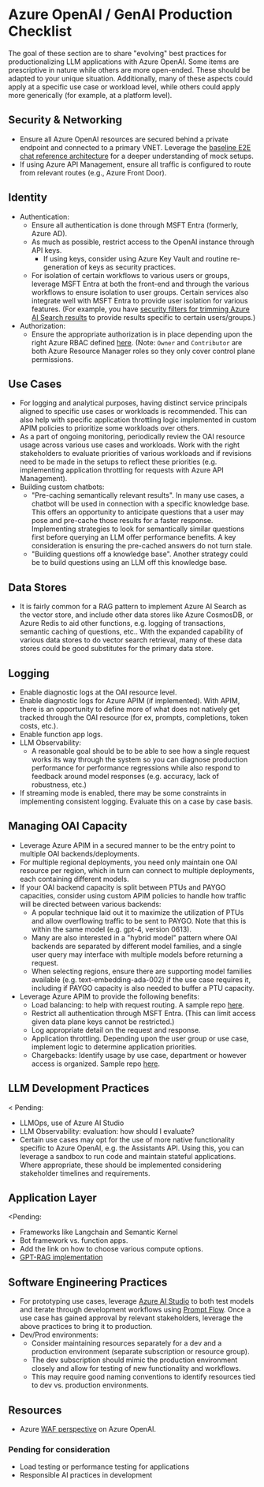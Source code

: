 # Azure OpenAI / GenAI Production Checklist
The goal of these section are to share "evolving" best practices for productionalizing LLM applications with Azure OpenAI. Some
items are prescriptive in nature while others are more open-ended. These should be adapted to your unique situation. Additionally,
many of these aspects could apply at a specific use case or workload level, while others could apply more generically (for
example, at a platform level).

## Security & Networking
- Ensure all Azure OpenAI resources are secured behind a private endpoint and connected to a primary VNET. Leverage the [baseline E2E chat reference architecture](https://learn.microsoft.com/en-us/azure/architecture/ai-ml/architecture/baseline-openai-e2e-chat) for a deeper
  understanding of mock setups.
- If using Azure API Management, ensure all traffic is configured to route from relevant routes (e.g., Azure Front Door).

## Identity
- Authentication:
  - Ensure all authentication is done through MSFT Entra (formerly, Azure AD).
  - As much as possible, restrict access to the OpenAI instance through API keys.
    - If using keys, consider using Azure Key Vault and routine re-generation of keys as security practices.
  - For isolation of certain workflows to various users or groups, leverage MSFT Entra at both the front-end and through the various
    workflows to ensure isolation to user groups. Certain services also integrate well with MSFT Entra to provide user isolation for
    various features. (For example, you have [security filters for trimming Azure AI Search results](https://learn.microsoft.com/en-us/azure/search/search-security-trimming-for-azure-search-with-aad) to provide results
    specific to certain users/groups.)
- Authorization:
  - Ensure the appropriate authorization is in place depending upon the right Azure RBAC defined [here](https://learn.microsoft.com/en-us/azure/ai-services/openai/how-to/role-based-access-control#summary). (Note: `Owner` and `Contributor` are both Azure Resource Manager roles so they only cover control plane permissions.

## Use Cases
- For logging and analytical purposes, having distinct service principals aligned to specific use cases or workloads is
  recommended. This can also help with specific application throttling logic implemented in custom APIM policies to prioritize
  some workloads over others.
- As a part of ongoing monitoring, periodically review the OAI resource usage across various use cases and workloads. Work with
  the right stakeholders to evaluate priorities of various workloads and if revisions need to be made in the setups to reflect
  these priorities (e.g. implementing application throttling for requests with Azure API Management).
- Building custom chatbots:
  - "Pre-caching semantically relevant results". In many use cases, a chatbot will be used in connection with a specific knowledge base. This offers an opportunity to anticipate questions
  that a user may pose and pre-cache those results for a faster response. Implementing strategies to look for semantically similar
  questions first before querying an LLM offer performance benefits. A key consideration is ensuring the pre-cached answers do not
  turn stale. 
  - "Building questions off a knowledge base". Another strategy could be to build questions using an LLM off this knowledge base.

## Data Stores
- It is fairly common for a RAG pattern to implement Azure AI Search as the vector store, and include other data stores like
  Azure CosmosDB, or Azure Redis to aid other functions, e.g. logging of transactions, semantic caching of questions, etc.. With the expanded
  capability of various data stores to do vector search retrieval, many of these data stores could be good substitutes for the
  primary data store.

## Logging
- Enable diagnostic logs at the OAI resource level.
- Enable diagnostic logs for Azure APIM (if implemented). With APIM, there is an opportunity to define more of what does not
  natively get tracked through the OAI resource (for ex, prompts, completions, token costs, etc.).
- Enable function app logs.
- LLM Observability:
  - A reasonable goal should be to be able to see how a single request works its way through the system so you can diagnose production
    performance for performance regressions while also respond to feedback around model responses (e.g. accuracy, lack of
    robustness, etc.)
- If streaming mode is enabled, there may be some constraints in implementing consistent logging. Evaluate this on a case by case
  basis.

## Managing OAI Capacity
- Leverage Azure APIM in a secured manner to be the entry point to multiple OAI backends/deployments.
- For multiple regional deployments, you need only maintain one OAI resource per region, which in turn can connect to multiple
  deployments, each containing different models.
- If your OAI backend capacity is split between PTUs and PAYGO capacities, consider using custom APIM policies to handle how
  traffic will be directed between various backends:
  - A popular technique laid out <here> it to maximize the utilization of PTUs and allow overflowing traffic to be sent to PAYGO.
    Note that this is within the same model (e.g. gpt-4, version 0613).
  - Many are also interested in a "hybrid model" pattern where OAI backends are separated by different model families, and a
    single user query may interface with multiple models before returning a request.
  - When selecting regions, ensure there are supporting model families available (e.g. text-embedding-ada-002) if the use case
    requires it, including if PAYGO capacity is also needed to buffer a PTU capacity.
- Leverage Azure APIM to provide the following benefits:
  - Load balancing: to help with request routing. A sample repo [here](https://github.com/Azure/aoai-apim).
  - Restrict all authentication through MSFT Entra. (This can limit access given data plane keys cannot be restricted.)
  - Log appropriate detail on the request and response.
  - Application throttling. Depending upon the user group or use case, implement logic to determine application priorities.
  - Chargebacks: Identify usage by use case, department or however access is organized. Sample repo [here](https://github.com/Azure-Samples/private-openai-with-apim-for-chargeback).

## LLM Development Practices
< Pending:
- LLMOps, use of Azure AI Studio
- LLM Observability:
evaluation: how should I evaluate?
- Certain use cases may opt for the use of more native functionality specific to Azure OpenAI, e.g. the Assistants API. Using this, you
  can leverage a sandbox to run code and maintain stateful applications. Where appropriate, these should be implemented
  considering stakeholder timelines and requirements.
>

## Application Layer
<Pending: 
- Frameworks like Langchain and Semantic Kernel
- Bot framework vs. function apps.
- Add the link on how to choose various compute options.
- [GPT-RAG implementation](https://github.com/Azure/gpt-rag)
>

## Software Engineering Practices
- For prototyping use cases, leverage [Azure AI Studio](https://ai.azure.com/) to both test models and iterate through development
  workflows using [Prompt Flow](https://learn.microsoft.com/en-us/azure/ai-studio/how-to/prompt-flow). Once a use case has gained
  approval by relevant stakeholders, leverage the above practices to bring it to production.
- Dev/Prod environments:
  - Consider maintaining resources separately for a dev and a production environment (separate subscription or resource group). 
  - The dev subscription should mimic the production environment closely and allow for testing of new functionality and workflows.
  - This may require good naming conventions to identify resources tied to dev vs. production environments.

## Resources
- Azure [WAF perspective](https://learn.microsoft.com/en-us/azure/well-architected/service-guides/azure-openai) on Azure OpenAI.

### Pending for consideration
- Load testing or performance testing for applications
- Responsible AI practices in development
